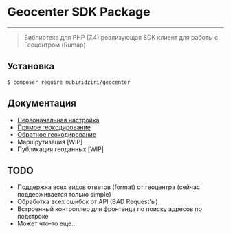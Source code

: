 # Geocenter SDK Package
___
> Библиотека для PHP (7.4) реализующая SDK клиент для работы с Геоцентром (Rumap)

## Установка
```
$ composer require mubiridziri/geocenter
```

## Документация

 - [Первоначальная настройка](docs/INDEX.md)
 - [Прямое геокодирование](docs/GEODECODE.md)
 - [Обратное геокодирование](docs/REVERSE_GEODECODE.md)
 - Маршрутизация [WIP]
 - Публикация геоданных [WIP]

## TODO

- Поддержка всех видов ответов (format) от геоцентра (сейчас поддерживается только simple)
- Обработка всех ошибок от API (BAD Request'ы)
- Встроенный контроллер для фронтенда по поиску адресов по подстроке
- Может что-то еще...
